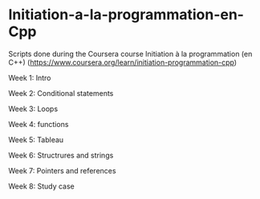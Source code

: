 # Initiation-a-la-programmation-en-Cpp
Scripts done during the Coursera course Initiation à la programmation (en C++) (https://www.coursera.org/learn/initiation-programmation-cpp)

Week 1: Intro

Week 2: Conditional statements

Week 3: Loops

Week 4: functions

Week 5: Tableau

Week 6: Structrures and strings

Week 7: Pointers and references

Week 8: Study case
